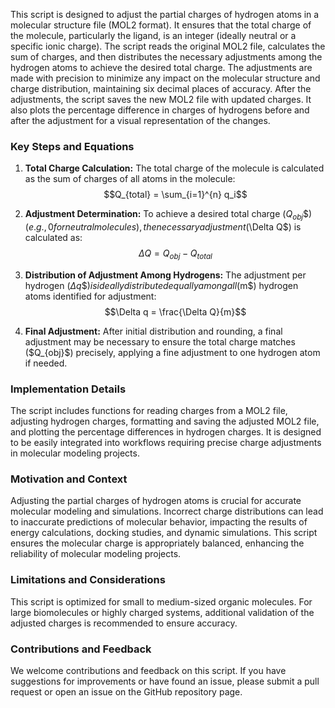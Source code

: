 This script is designed to adjust the partial charges of hydrogen atoms in a molecular structure file (MOL2 format). It ensures that the total charge of the molecule, particularly the ligand, is an integer (ideally neutral or a specific ionic charge). The script reads the original MOL2 file, calculates the sum of charges, and then distributes the necessary adjustments among the hydrogen atoms to achieve the desired total charge. The adjustments are made with precision to minimize any impact on the molecular structure and charge distribution, maintaining six decimal places of accuracy. After the adjustments, the script saves the new MOL2 file with updated charges. It also plots the percentage difference in charges of hydrogens before and after the adjustment for a visual representation of the changes.

### Key Steps and Equations

1. **Total Charge Calculation:**
   The total charge of the molecule is calculated as the sum of charges of all atoms in the molecule:
   $$Q_{total} = \sum_{i=1}^{n} q_i$$

2. **Adjustment Determination:**
   To achieve a desired total charge ($Q_{obj}\$) (e.g., 0 for neutral molecules), the necessary adjustment ($\Delta Q\$) is calculated as:
   $$\Delta Q = Q_{obj} - Q_{total}$$

3. **Distribution of Adjustment Among Hydrogens:**
   The adjustment per hydrogen ($\Delta q\$) is ideally distributed equally among all ($m\$) hydrogen atoms identified for adjustment:
   $$\Delta q = \frac{\Delta Q}{m}$$

4. **Final Adjustment:**
   After initial distribution and rounding, a final adjustment may be necessary to ensure the total charge matches ($Q_{obj}\$) precisely, applying a fine adjustment to one hydrogen atom if needed.

### Implementation Details

The script includes functions for reading charges from a MOL2 file, adjusting hydrogen charges, formatting and saving the adjusted MOL2 file, and plotting the percentage differences in hydrogen charges. It is designed to be easily integrated into workflows requiring precise charge adjustments in molecular modeling projects.

### Motivation and Context

Adjusting the partial charges of hydrogen atoms is crucial for accurate molecular modeling and simulations. Incorrect charge distributions can lead to inaccurate predictions of molecular behavior, impacting the results of energy calculations, docking studies, and dynamic simulations. This script ensures the molecular charge is appropriately balanced, enhancing the reliability of molecular modeling projects.

### Limitations and Considerations

This script is optimized for small to medium-sized organic molecules. For large biomolecules or highly charged systems, additional validation of the adjusted charges is recommended to ensure accuracy.

### Contributions and Feedback

We welcome contributions and feedback on this script. If you have suggestions for improvements or have found an issue, please submit a pull request or open an issue on the GitHub repository page.
